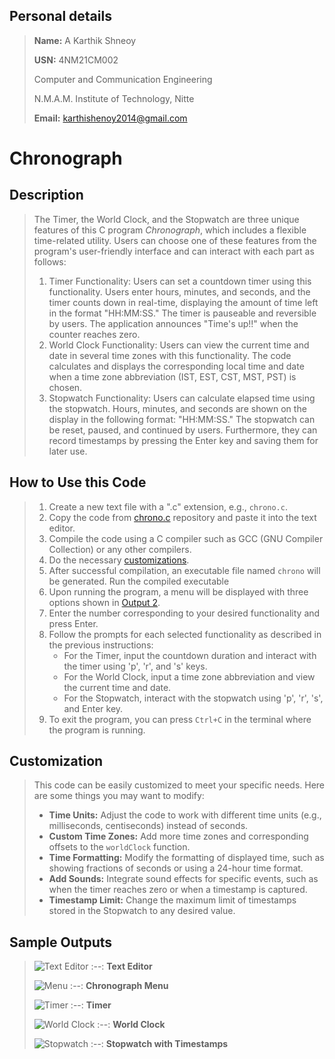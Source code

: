 ## Personal details

> **Name:** A Karthik Shneoy
> 
> **USN:** 4NM21CM002
> 
> Computer and Communication Engineering
> 
> N.M.A.M. Institute of Technology, Nitte
> 
> **Email:** karthishenoy2014@gmail.com

# Chronograph

## Description
> The Timer, the World Clock, and the Stopwatch are three unique features of this C program *Chronograph*, which includes a flexible time-related utility. Users can choose one of these features from the program's user-friendly interface and can interact with each part as follows:
> 1. Timer Functionality:
>    Users can set a countdown timer using this functionality. Users enter hours, minutes, and seconds, and the timer counts down in real-time, displaying the amount of time left in the format "HH:MM:SS." The timer is pauseable and reversible by users. The application announces "Time's up!!" when the counter reaches zero.
> 2. World Clock Functionality:
>    Users can view the current time and date in several time zones with this functionality. The code calculates and displays the corresponding local time and date when a time zone abbreviation (IST, EST, CST, MST, PST) is chosen.
> 3. Stopwatch Functionality:
>    Users can calculate elapsed time using the stopwatch. Hours, minutes, and seconds are shown on the display in the following format: "HH:MM:SS." The stopwatch can be reset, paused, and continued by users. Furthermore, they can record timestamps by pressing the Enter key and saving them for later use.

## How to Use this Code
> 1. Create a new text file with a ".c" extension, e.g., `chrono.c`.
> 2. Copy the code from [chrono.c](https://github.com/karts13/Chronograph/blob/main/chrono.c) repository and paste it into the text editor.
> 3. Compile the code using a C compiler such as GCC (GNU Compiler Collection) or any other compilers.
> 4. Do the necessary [customizations](https://github.com/karts13/Chronograph/blob/main/README.md#customization).
> 5. After successful compilation, an executable file named `chrono` will be generated. Run the compiled executable
> 6. Upon running the program, a menu will be displayed with three options shown in [Output 2](https://github.com/karts13/Chronograph/blob/main/README.md#sample-outputs).
> 7. Enter the number corresponding to your desired functionality and press Enter.
> 8. Follow the prompts for each selected functionality as described in the previous instructions:
>    * For the Timer, input the countdown duration and interact with the timer using 'p', 'r', and 's' keys.
>    * For the World Clock, input a time zone abbreviation and view the current time and date.
>    * For the Stopwatch, interact with the stopwatch using 'p', 'r', 's', and Enter key.
> 9. To exit the program, you can press `Ctrl+C` in the terminal where the program is running.


## Customization 
> This code can be easily customized to meet your specific needs. Here are some things you may want to modify:
> * **Time Units:** Adjust the code to work with different time units (e.g., milliseconds, centiseconds) instead of seconds.
> * **Custom Time Zones:** Add more time zones and corresponding offsets to the `worldClock` function.
> * **Time Formatting:** Modify the formatting of displayed time, such as showing fractions of seconds or using a 24-hour time format.
> * **Add Sounds:** Integrate sound effects for specific events, such as when the timer reaches zero or when a timestamp is captured.
> * **Timestamp Limit:** Change the maximum limit of timestamps stored in the Stopwatch to any desired value.


## Sample Outputs
> ![Text Editor](https://github.com/karts13/Chronograph/assets/126340629/42ec6c8b-b94d-4131-a13d-c2df02daa7ff)
> :--:
> <b>Text Editor</b>
>
> ![Menu](https://github.com/karts13/Chronograph/assets/126340629/e7aaca37-6ef6-4df4-9659-85e9447431fc)
> :--:
> <b>Chronograph Menu</b>
>
> ![Timer](https://github.com/karts13/Chronograph/assets/126340629/d2237940-de27-4106-907f-58d57c5a9bcf)
> :--:
> <b>Timer</b>
>
> ![World Clock](https://github.com/karts13/Chronograph/assets/126340629/0313d068-2f61-403b-a352-abd71a80c98b)
> :--:
> <b>World Clock</b>
>
> ![Stopwatch](https://github.com/karts13/Chronograph/assets/126340629/dfd7dbf9-252d-4c67-91cc-4c8c87e0d03c)
> :--:
> <b>Stopwatch with Timestamps</b>
